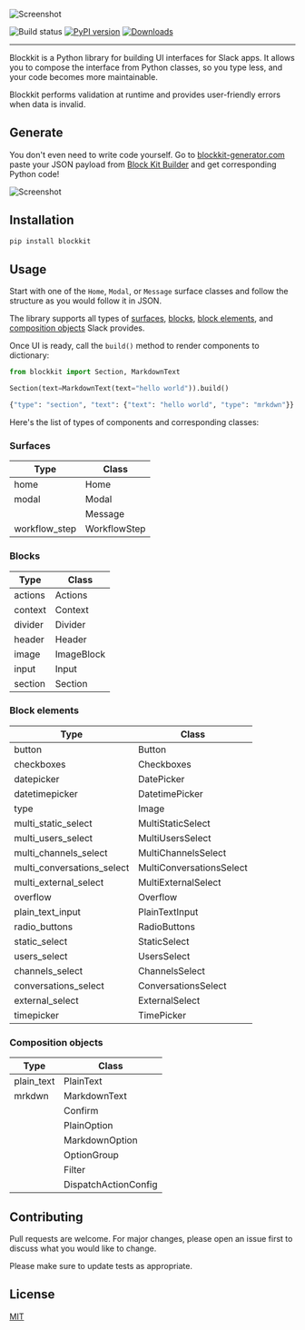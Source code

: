 ![Screenshot](https://github.com/imryche/blockkit/raw/master/images/logo.png)

![Build status](https://github.com/imryche/blockkit/actions/workflows/python-app.yml/badge.svg)
[![PyPI version](https://badge.fury.io/py/blockkit.svg)](https://badge.fury.io/py/blockkit)
[![Downloads](https://pepy.tech/badge/blockkit)](https://pepy.tech/project/blockkit)

---

Blockkit is a Python library for building UI interfaces for Slack apps. It allows you to compose the interface from Python classes, so you type less, and your code becomes more maintainable.

Blockkit performs validation at runtime and provides user-friendly errors when data is invalid.

## Generate

You don't even need to write code yourself. Go to [blockkit-generator.com](https://blockkit-generator.com) paste your JSON payload from [Block Kit Builder](https://api.slack.com/tools/block-kit-builder) and get corresponding Python code!

![Screenshot](https://github.com/imryche/blockkit/raw/master/images/generator.png)

## Installation

```bash
pip install blockkit
```

## Usage

Start with one of the `Home`, `Modal`, or `Message` surface classes and follow the structure as you would follow it in JSON.

The library supports all types of [surfaces](https://api.slack.com/surfaces), [blocks](https://api.slack.com/block-kit), [block elements](https://api.slack.com/block-kit), and [composition objects](https://api.slack.com/block-kit) Slack provides.

Once UI is ready, call the `build()` method to render components to dictionary:

```python
from blockkit import Section, MarkdownText

Section(text=MarkdownText(text="hello world")).build()

{"type": "section", "text": {"text": "hello world", "type": "mrkdwn"}}
```

Here's the list of types of components and corresponding classes:

### Surfaces

| Type          | Class        |
| ------------- | ------------ |
| home          | Home         |
| modal         | Modal        |
|               | Message      |
| workflow_step | WorkflowStep |

### Blocks

| Type    | Class      |
| ------- | ---------- |
| actions | Actions    |
| context | Context    |
| divider | Divider    |
| header  | Header     |
| image   | ImageBlock |
| input   | Input      |
| section | Section    |

### Block elements

| Type                       | Class                    |
| -------------------------- | ------------------------ |
| button                     | Button                   |
| checkboxes                 | Checkboxes               |
| datepicker                 | DatePicker               |
| datetimepicker             | DatetimePicker           |
| type                       | Image                    |
| multi_static_select        | MultiStaticSelect        |
| multi_users_select         | MultiUsersSelect         |
| multi_channels_select      | MultiChannelsSelect      |
| multi_conversations_select | MultiConversationsSelect |
| multi_external_select      | MultiExternalSelect      |
| overflow                   | Overflow                 |
| plain_text_input           | PlainTextInput           |
| radio_buttons              | RadioButtons             |
| static_select              | StaticSelect             |
| users_select               | UsersSelect              |
| channels_select            | ChannelsSelect           |
| conversations_select       | ConversationsSelect      |
| external_select            | ExternalSelect           |
| timepicker                 | TimePicker               |

### Composition objects

| Type       | Class                |
|------------|----------------------|
| plain_text | PlainText            |
| mrkdwn     | MarkdownText         |
|            | Confirm              |
|            | PlainOption          |
|            | MarkdownOption       |
|            | OptionGroup          |
|            | Filter               |
|            | DispatchActionConfig |

## Contributing

Pull requests are welcome. For major changes, please open an issue first to discuss what you would like to change.

Please make sure to update tests as appropriate.

## License

[MIT](https://choosealicense.com/licenses/mit/)
